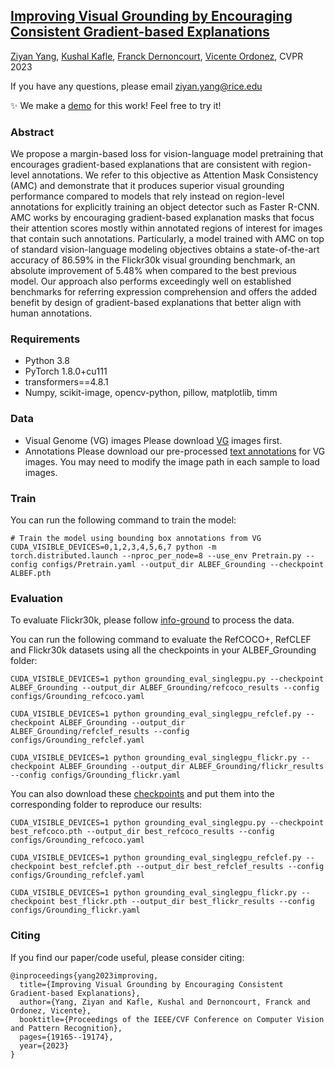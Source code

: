## [Improving Visual Grounding by Encouraging Consistent Gradient-based Explanations](https://arxiv.org/abs/2206.15462)
[Ziyan Yang](https://ziyanyang.github.io/), [Kushal Kafle](https://kushalkafle.com/), [Franck Dernoncourt](https://research.adobe.com/person/franck-dernoncourt/), [Vicente Ordonez](https://www.cs.rice.edu/~vo9/), CVPR 2023

If you have any questions, please email ziyan.yang@rice.edu

:sparkles:  We make a [demo](https://vislang.ai/amc) for this work! Feel free to try it!  

### Abstract
We propose a margin-based loss for vision-language model pretraining that encourages gradient-based explanations that are consistent with region-level annotations. We refer to this objective as Attention Mask Consistency (AMC) and demonstrate that it produces superior visual grounding performance compared to models that rely instead on region-level annotations for explicitly training an object detector such as Faster R-CNN. AMC works by encouraging gradient-based explanation masks that focus their attention scores mostly within annotated regions of interest for images that contain such annotations. Particularly, a model trained with AMC on top of standard vision-language modeling objectives obtains a state-of-the-art accuracy of 86.59% in the Flickr30k visual grounding benchmark, an absolute improvement of 5.48% when compared to the best previous model. Our approach also performs exceedingly well on established benchmarks for referring expression comprehension and offers the added benefit by design of gradient-based explanations that better align with human annotations.
### Requirements
- Python 3.8
- PyTorch 1.8.0+cu111
- transformers==4.8.1
- Numpy, scikit-image, opencv-python, pillow, matplotlib, timm

### Data
-  Visual Genome (VG) images
Please download [VG](https://visualgenome.org/) images first. 
-  Annotations
Please download our pre-processed [text annotations](https://drive.google.com/drive/folders/1XhFVjJ2cm2HNeNVOZrUrPG_MpprHLWgv?usp=share_link) for VG images. You may need to modify the image path in each sample to load images. 

### Train
You can run the following command to train the model:
```Shell
# Train the model using bounding box annotations from VG
CUDA_VISIBLE_DEVICES=0,1,2,3,4,5,6,7 python -m torch.distributed.launch --nproc_per_node=8 --use_env Pretrain.py --config configs/Pretrain.yaml --output_dir ALBEF_Grounding --checkpoint ALBEF.pth 
```

### Evaluation
To evaluate Flickr30k, please follow [info-ground](https://github.com/BigRedT/info-ground) to process the data.

You can run the following command to evaluate the RefCOCO+, RefCLEF and Flickr30k datasets using all the checkpoints in your ALBEF_Grounding folder:
```Shell
CUDA_VISIBLE_DEVICES=1 python grounding_eval_singlegpu.py --checkpoint ALBEF_Grounding --output_dir ALBEF_Grounding/refcoco_results --config configs/Grounding_refcoco.yaml

CUDA_VISIBLE_DEVICES=1 python grounding_eval_singlegpu_refclef.py --checkpoint ALBEF_Grounding --output_dir ALBEF_Grounding/refclef_results --config configs/Grounding_refclef.yaml

CUDA_VISIBLE_DEVICES=1 python grounding_eval_singlegpu_flickr.py --checkpoint ALBEF_Grounding --output_dir ALBEF_Grounding/flickr_results --config configs/Grounding_flickr.yaml
```

You can also download these [checkpoints](https://drive.google.com/drive/folders/1syngIWXbySzbcb7lZnmoL7_-H6RAeb3H?usp=sharing) and put them into the corresponding folder to reproduce our results:
```Shell
CUDA_VISIBLE_DEVICES=1 python grounding_eval_singlegpu.py --checkpoint best_refcoco.pth --output_dir best_refcoco_results --config configs/Grounding_refcoco.yaml

CUDA_VISIBLE_DEVICES=1 python grounding_eval_singlegpu_refclef.py --checkpoint best_refclef.pth --output_dir best_refclef_results --config configs/Grounding_refclef.yaml

CUDA_VISIBLE_DEVICES=1 python grounding_eval_singlegpu_flickr.py --checkpoint best_flickr.pth --output_dir best_flickr_results --config configs/Grounding_flickr.yaml
```

### Citing
If you find our paper/code useful, please consider citing:

```
@inproceedings{yang2023improving,
  title={Improving Visual Grounding by Encouraging Consistent Gradient-based Explanations},
  author={Yang, Ziyan and Kafle, Kushal and Dernoncourt, Franck and Ordonez, Vicente},
  booktitle={Proceedings of the IEEE/CVF Conference on Computer Vision and Pattern Recognition},
  pages={19165--19174},
  year={2023}
}
```
